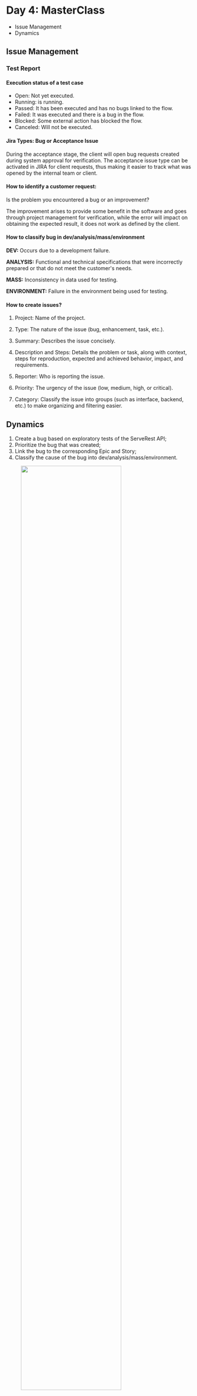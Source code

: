 # Day 4: MasterClass

- Issue Management
- Dynamics

## Issue Management

### Test Report

#### Execution status of a test case

- Open: Not yet executed.
- Running: is running.
- Passed: It has been executed and has no bugs linked to the flow.
- Failed: It was executed and there is a bug in the flow.
- Blocked: Some external action has blocked the flow.
- Canceled: Will not be executed.

#### **Jira Types: Bug or Acceptance Issue**

During the acceptance stage, the client will open bug requests created during system approval for verification. The acceptance issue type can be activated in JIRA for client requests, thus making it easier to track what was opened by the internal team or client.

#### **How to identify a customer request:**

Is the problem you encountered a bug or an improvement?

The improvement arises to provide some benefit in the software and goes through project management for verification, while the error will impact on obtaining the expected result, it does not work as defined by the client.

#### **How to classify bug in dev/analysis/mass/environment**

**DEV:** Occurs due to a development failure.

**ANALYSIS:** Functional and technical specifications that were incorrectly prepared or that do not meet the customer's needs.

**MASS:** Inconsistency in data used for testing.

**ENVIRONMENT:** Failure in the environment being used for testing.

#### How to create issues?

1. Project: Name of the project.

2. Type: The nature of the issue (bug, enhancement, task, etc.).

3. Summary: Describes the issue concisely.

4. Description and Steps: Details the problem or task, along with context, steps for reproduction, expected and achieved behavior, impact, and requirements.

5. Reporter: Who is reporting the issue.

6. Priority: The urgency of the issue (low, medium, high, or critical).

7. Category: Classify the issue into groups (such as interface, backend, etc.) to make organizing and filtering easier.

## Dynamics

1. Create a bug based on exploratory tests of the ServeRest API;
2. Prioritize the bug that was created;
3. Link the bug to the corresponding Epic and Story;
4. Classify the cause of the bug into dev/analysis/mass/environment.

<figure>   <img src="image.png" width="80%"> </figure>
<figure>   <img src="image-1.png" width="50%"> </figure>
<figure>   <img src="image-2.png" width="50%"> </figure>
